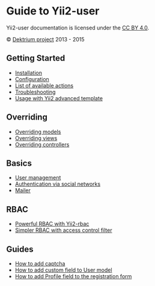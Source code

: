 # Guide to Yii2-user

Yii2-user documentation is licensed under the [CC BY 4.0](http://creativecommons.org/licenses/by/4.0/).

© [Dektrium project](http://github.com/dektrium/) 2013 - 2015 

## Getting Started

- [Installation](getting-started.md)
- [Configuration](configuration.md)
- [List of available actions](available-actions.md)
- [Troubleshooting](troubleshooting.md)
- [Usage with Yii2 advanced template](usage-with-advanced-template.md)

## Overriding

- [Overriding models](overriding-models.md)
- [Overriding views](overriding-views.md)
- [Overriding controllers](overriding-controllers.md)

## Basics

- [User management](user-management.md)
- [Authentication via social networks](social-auth.md)
- [Mailer](mailer.md)

## RBAC

- [Powerful RBAC with Yii2-rbac](yii2-rbac.md)
- [Simpler RBAC with access control filter](custom-access-control.md)

## Guides

- [How to add captcha](adding-captcha.md)
- [How to add custom field to User model](adding-new-field-to-user-model.md)
- [How to add Profile field to the registration form](adding-profile-fields-to-registration-form.md)
